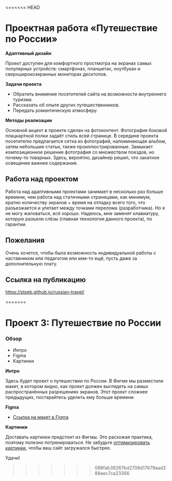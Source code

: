 <<<<<<< HEAD
# Проектная работа «Путешествие по России»

**Адаптивный дизайн**

Проект доступен для комфортного простмотра на экранах самых популярных устройств: смартфонах, планшетах, ноутбуках и сверхширокоэкранных мониторах десктопов.

**Задачи проекта**

* Обратить внимение посетителей сайта на возможности внутреннего туризма.
* Рассказать об опыте других путешественников.
* Передать романтическую атмосферу.

**Методы реализации**

Основной акцент в проекте сделан на фотоконтент. 
Фотография боковой плацкартной полки задаёт стиль всей странице. 
В середине проекта посетителю предлагается сетка из фотографий, напоминающая альбом, затем небольшие статьи, также проиллюстрированные. Замыкает композиционное решение фотография со множеством поездов, но почему-то товарных. Здесь, вероятно, дизайнер решил, что закатное освещение важнее содержания.

## Работа над проектом

Работа над адаптивными проектами занимает в несколько раз больше времени, чем работа над статичными страницами, как минимум, кратно количеству экранов + время на отладку всего того, что разъезжается и улетает между точками перелома (разработчика). Но я не могу жаловаться, всё хорошо. Надеюсь, мне заменят клавиатуру, которую разъели слёзы (главная технология данного проекта), по гарантии.


## Пожелания

Очень хочется, чтобы была возможность индивидуальной работы с наставником или педагогом или кем-то ещё, пусть даже за дополнительную плату.

## Ссылка на публикацию

https://stseb.github.io/russian-travel/ 

=======
# Проект 3: Путешествие по России

### Обзор
* Интро
* Figma
* Картинки

**Интро**

Здесь будет проект о путешествии по России.
В Фигме мы разместили макет, в котором видно, как проект должен выглядеть на самых распространённых разрешениях экранов.
Этот проект сложнее предыдущих, постарайтесь уделить ему больше времени.

**Figma**

* [Ссылка на макет в Figma](https://www.figma.com/file/OyRWEjU6wBwRe1hapzQoLx/Sprint-3%3A-Russia-%2F-desktop-%2B-mobile?node-id=28503%3A0)

**Картинки**

Доставать картинки предстоит из Фигмы. Это расхожая практика, поэтому полезно потренироваться.
Не забудьте [оптимизировать картинки](https://tinypng.com/), чтобы ваш сайт загружался быстрее.

Удачи!
>>>>>>> 088fab39267bd2708d17679aad388aec7ca23366
